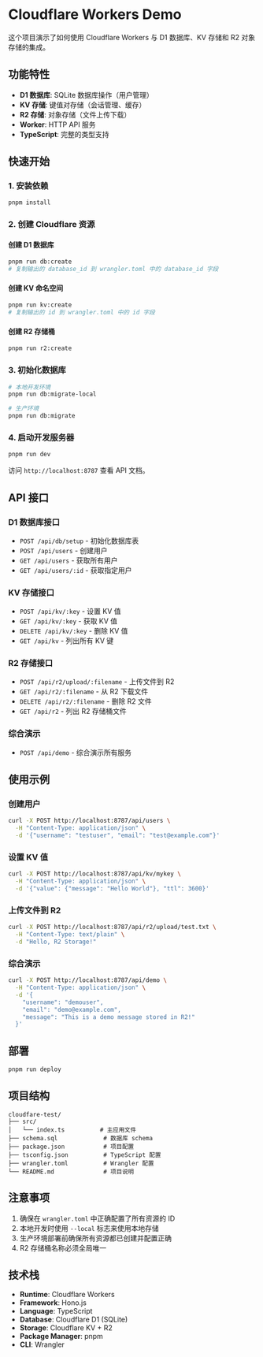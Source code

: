 # Cloudflare Workers Demo

这个项目演示了如何使用 Cloudflare Workers 与 D1 数据库、KV 存储和 R2 对象存储的集成。

## 功能特性

- **D1 数据库**: SQLite 数据库操作（用户管理）
- **KV 存储**: 键值对存储（会话管理、缓存）
- **R2 存储**: 对象存储（文件上传下载）
- **Worker**: HTTP API 服务
- **TypeScript**: 完整的类型支持

## 快速开始

### 1. 安装依赖

```bash
pnpm install
```

### 2. 创建 Cloudflare 资源

#### 创建 D1 数据库
```bash
pnpm run db:create
# 复制输出的 database_id 到 wrangler.toml 中的 database_id 字段
```

#### 创建 KV 命名空间
```bash
pnpm run kv:create
# 复制输出的 id 到 wrangler.toml 中的 id 字段
```

#### 创建 R2 存储桶
```bash
pnpm run r2:create
```

### 3. 初始化数据库

```bash
# 本地开发环境
pnpm run db:migrate-local

# 生产环境
pnpm run db:migrate
```

### 4. 启动开发服务器

```bash
pnpm run dev
```

访问 `http://localhost:8787` 查看 API 文档。

## API 接口

### D1 数据库接口

- `POST /api/db/setup` - 初始化数据库表
- `POST /api/users` - 创建用户
- `GET /api/users` - 获取所有用户
- `GET /api/users/:id` - 获取指定用户

### KV 存储接口

- `POST /api/kv/:key` - 设置 KV 值
- `GET /api/kv/:key` - 获取 KV 值
- `DELETE /api/kv/:key` - 删除 KV 值
- `GET /api/kv` - 列出所有 KV 键

### R2 存储接口

- `POST /api/r2/upload/:filename` - 上传文件到 R2
- `GET /api/r2/:filename` - 从 R2 下载文件
- `DELETE /api/r2/:filename` - 删除 R2 文件
- `GET /api/r2` - 列出 R2 存储桶文件

### 综合演示

- `POST /api/demo` - 综合演示所有服务

## 使用示例

### 创建用户

```bash
curl -X POST http://localhost:8787/api/users \
  -H "Content-Type: application/json" \
  -d '{"username": "testuser", "email": "test@example.com"}'
```

### 设置 KV 值

```bash
curl -X POST http://localhost:8787/api/kv/mykey \
  -H "Content-Type: application/json" \
  -d '{"value": {"message": "Hello World"}, "ttl": 3600}'
```

### 上传文件到 R2

```bash
curl -X POST http://localhost:8787/api/r2/upload/test.txt \
  -H "Content-Type: text/plain" \
  -d "Hello, R2 Storage!"
```

### 综合演示

```bash
curl -X POST http://localhost:8787/api/demo \
  -H "Content-Type: application/json" \
  -d '{
    "username": "demouser",
    "email": "demo@example.com",
    "message": "This is a demo message stored in R2!"
  }'
```

## 部署

```bash
pnpm run deploy
```

## 项目结构

```
cloudfare-test/
├── src/
│   └── index.ts          # 主应用文件
├── schema.sql             # 数据库 schema
├── package.json           # 项目配置
├── tsconfig.json          # TypeScript 配置
├── wrangler.toml          # Wrangler 配置
└── README.md              # 项目说明
```

## 注意事项

1. 确保在 `wrangler.toml` 中正确配置了所有资源的 ID
2. 本地开发时使用 `--local` 标志来使用本地存储
3. 生产环境部署前确保所有资源都已创建并配置正确
4. R2 存储桶名称必须全局唯一

## 技术栈

- **Runtime**: Cloudflare Workers
- **Framework**: Hono.js
- **Language**: TypeScript
- **Database**: Cloudflare D1 (SQLite)
- **Storage**: Cloudflare KV + R2
- **Package Manager**: pnpm
- **CLI**: Wrangler